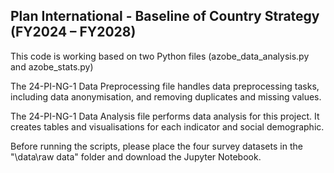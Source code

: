 ## Plan International - Baseline of Country Strategy (FY2024 – FY2028)

This code is working based on two Python files (azobe_data_analysis.py and azobe_stats.py)

The 24-PI-NG-1 Data Preprocessing file handles data preprocessing tasks, including data anonymisation, and removing duplicates and missing values.

The 24-PI-NG-1 Data Analysis file performs data analysis for this project. It creates tables and visualisations for each indicator and social demographic.

Before running the scripts, please place the four survey datasets in the "\data\raw data" folder and download the Jupyter Notebook.
